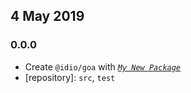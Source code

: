 ## 4 May 2019

### 0.0.0

- Create `@idio/goa` with _[`My New Package`](https://mnpjs.org)_
- [repository]: `src`, `test`